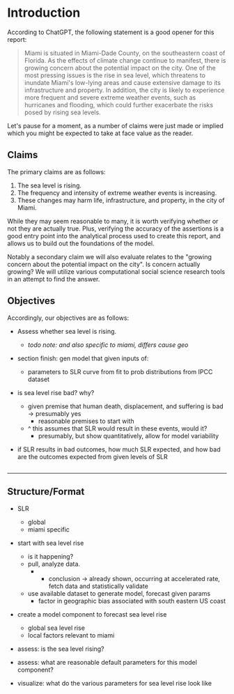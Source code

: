 # Introduction

According to ChatGPT, the following statement is a good opener for this report:

> Miami is situated in Miami-Dade County, on the southeastern coast of Florida. As the effects of climate change continue to manifest, there is growing concern about the potential impact on the city. One of the most pressing issues is the rise in sea level, which threatens to inundate Miami's low-lying areas and cause extensive damage to its infrastructure and property. In addition, the city is likely to experience more frequent and severe extreme weather events, such as hurricanes and flooding, which could further exacerbate the risks posed by rising sea levels.

Let's pause for a moment, as a number of claims were just made or implied which you might be expected to take at face value as the reader.

## Claims

The primary claims are as follows:

1. The sea level is rising.
2. The frequency and intensity of extreme weather events is increasing.
3. These changes may harm life, infrastructure, and property, in the city of Miami.

While they may seem reasonable to many, it is worth verifying whether or not they are actually true. Plus, verifying the accuracy of the assertions is a good entry point into the analytical process used to create this report, and allows us to build out the foundations of the model.

Notably a secondary claim we will also evaluate relates to the "growing concern about the potential impact on the city". Is concern actually growing? We will utilize various computational social science research tools in an attempt to find the answer.

## Objectives

Accordingly, our objectives are as follows:

- Assess whether sea level is rising.
    - *todo note: and also specific to miami, differs cause geo*
- section finish: gen model that given inputs of:
    - parameters to SLR curve from fit to prob distributions from IPCC dataset



- is sea level rise bad? why?
    - given premise that human death, displacement, and suffering is bad -> presumably yes
        - reasonable premises to start with
    - ^ this assumes that SLR would result in these events, would it?
        - presumably, but show quantitatively, allow for model variability
- if SLR results in bad outcomes, how much SLR expected, and how bad are the outcomes expected from given levels of SLR


<!-- 1. Assess the claims stated above, by:
2. Stratifying them across future scenarios of varying severity, specifically:

3. Build an adjustable model capable of forecasting the economic impact (or lack thereof) of climate change on the city of Miami. The user should be able to adjust the parameters given to the model so as to facilitate exploration of a wide range of possible scenarios. -->


##


---

## Structure/Format

- SLR
    - global
    - miami specific

- start with sea level rise
    - is it happening?
    - pull, analyze data.
        - * conclusion -> already shown, occurring at accelerated rate, fetch data and statistically validate
    - use available dataset to generate model, forecast given params
        - factor in geographic bias associated with south eastern US coast

- create a model component to forecast sea level rise
    - global sea level rise
    - local factors relevant to miami
- assess: is the sea level rising?
- assess: what are reasonable default parameters for this model component?
- visualize: what do the various parameters for sea level rise look like